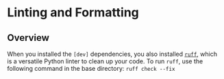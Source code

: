 # Linting and Formatting

## Overview

When you installed the `[dev]` dependencies, you also installed [`ruff`](https://docs.astral.sh/ruff/), which is a versatile Python linter to clean up your code.
To run `ruff`, use the following command in the base directory: `ruff check --fix`
